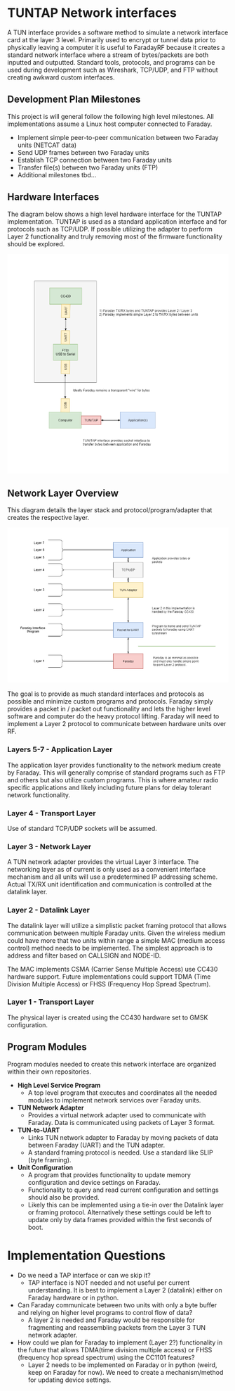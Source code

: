 # TUNTAP Network interfaces

A TUN interface provides a software method to simulate a network interface card at the layer 3 level. Primarily used to encrypt or tunnel data prior to physically leaving a computer it is useful to FaradayRF because it creates a standard network interface where a stream of bytes/packets are both inputted and outputted. Standard tools, protocols, and programs can be used during development such as Wireshark, TCP/UDP, and FTP without creating awkward custom interfaces.

## Development Plan Milestones

This project is will general follow the following high level milestones. All implementations assume a Linux host computer connected to Faraday.

* Implement simple peer-to-peer communication between two Faraday units (NETCAT data)
* Send UDP frames between two Faraday units
* Establish TCP connection between two Faraday units
* Transfer file(s) between two Faraday units (FTP)
* Additional milestones tbd...

## Hardware Interfaces
The diagram below shows a high level hardware interface for the TUNTAP implementation. TUNTAP is used as a standard application interface and for protocols such as TCP/UDP. If possible utilizing the adapter to perform Layer 2 functionality and truly removing most of the firmware functionality should be explored.

![A simple high level diagram of the hardware interfaces for a TUNTAP network interface.](images/Faraday_TUNTAP.png "Faraday TUNTAP System Hardware Interface Diagram")

## Network Layer Overview

This diagram details the layer stack and protocol/program/adapter that creates the respective layer.

![Layer stack diagram of the Faraday network data implementation using TUNTAP adapters.](images/Faraday-Layers-Overview.png "Faraday TUNTAP Network Layers")

The goal is to provide as much standard interfaces and protocols as possible and minimize custom programs and protocols. Faraday simply provides a packet in / packet out functionality and lets the higher level software and computer do the heavy protocol lifting. Faraday will need to implement a Layer 2 protocol to communicate between hardware units over RF.

### Layers 5-7 - Application Layer

The application layer provides functionality to the network medium create by Faraday. This will generally comprise of standard programs such as FTP and others but also utilize custom programs. This is where amateur radio specific applications and likely including  future plans for delay tolerant network functionality.

### Layer 4 - Transport Layer

Use of standard TCP/UDP sockets will be assumed.

### Layer 3 - Network Layer

A TUN network adapter provides the virtual Layer 3 interface. The networking layer as of current is only used as a convenient interface mechanism and all units will use a predetermined IP addressing scheme. Actual TX/RX unit identification and communication is  controlled at the datalink layer.

### Layer 2 - Datalink Layer

The datalink layer will utilize a simplistic packet framing protocol that allows communication between multiple Faraday units. Given the wireless medium could have more that two units within range a simple MAC (medium access control) method needs to be implemented. The simplest approach is to address and filter based on CALLSIGN and NODE-ID.

The MAC implements CSMA (Carrier Sense Multiple Access) use CC430 hardware support. Future implementations could support TDMA (Time Division Multiple Access) or FHSS (Frequency Hop Spread Spectrum).

### Layer 1 - Transport Layer

The physical layer is created using the CC430 hardware set to GMSK configuration.


## Program Modules

Program modules needed to create this network interface are organized within their own repositories.

* **High Level Service Program**
   * A top level program that executes and coordinates all the needed modules to implement network services over Faraday units.
* **TUN Network Adapter**
  * Provides a virtual network adapter used to communicate with Faraday. Data is communicated using packets of Layer 3 format.
* **TUN-to-UART**
  * Links TUN network adapter to Faraday by moving packets of data between Faraday (UART) and the TUN adapter.
  * A standard framing protocol is needed. Use a standard like SLIP (byte framing).
* **Unit Configuration**
  * A program that provides functionality to update memory configuration and device settings on Faraday.
  * Functionality to query and read current configuration and settings should also be provided.
  * Likely this can be implemented using a tie-in over the Datalink layer or framing protocol. Alternatively these settings could be left to update only by data frames provided within the first seconds of boot.




# Implementation Questions

* Do we need a TAP interface or can we skip it?
  * TAP interface is NOT needed and not useful per current understanding. It is best to implement a Layer 2 (datalink) either on Faraday hardware or in python.
* Can Faraday communicate between two units with only a byte buffer and relying on higher level programs to control flow of data?
  * A layer 2 is needed and Faraday would be responsible for fragmenting and reassembling packets from the Layer 3 TUN network adapter.
* How could we plan for Faraday to implement (Layer 2?) functionality in the future that allows TDMA(time division multiple access) or FHSS (frequency hop spread spectrum) using the CC1101 features?
  * Layer 2 needs to be implemented on Faraday or in python (weird, keep on Faraday for now). We need to create a mechanism/method for updating device settings.
